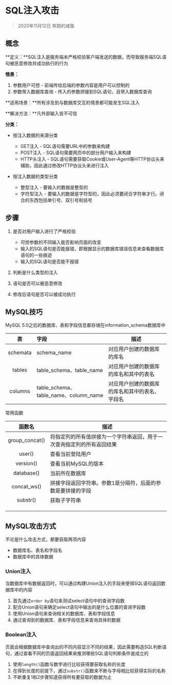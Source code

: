# SQL注入攻击

> 2020年11月12日 奔跑的咸鱼

## 概念

**定义：**SQL注入是服务端未严格校验客户端发送的数据，而导致服务端SQL语句被恶意修改并成功执行的行为

**情景：**

1. 参数用户可控 - 前端传给后端的参数内容是用户可以控制的
2. 参数带入数据库查询 - 传入的参数拼接到SQL语句，且带入数据库查询

**适用场景：**所有涉及到与数据库交互的情景都可能发生SQL注入

**解决方法：**凡外部输入皆不可信

**分类：**

- 按注入数据的来源分类
  - GET注入 - SQL语句需要URL中的参数来构建
  - POST注入 - SQL语句需要网页中的部分用户输入来构建
  - HTTP头注入 - SQL语句需要获取Cookie或User-Agent等HTTP协议头来辅助，因此通过修改HTTP协议头来进行注入
  
- 按注入数据的类型分类
  - 整型注入 - 要输入的数据是整型的
  - 字符型注入 - 要输入的数据是字符型的，因此必须要闭合字符串才行。闭合的东西包括单引号、双引号和括号
  

## 步骤

1. 是否对用户输入进行了严格校验
   - 可控参数的不同输入能否影响页面的改变
   - 输入的SQL语句是否能报错，即根据显示的数据库错误信息来查看数据库语句的一些痕迹
   - 输入的SQL语句是否能不报错

2. 判断是什么类型的注入

3. 语句是否可以被恶意修改

4. 修改后语句是否可以被成功执行

## MySQL技巧

MySQL 5.0之后的数据库、表和字段信息都存储在information_schema数据库中

|    表    | 字段                                  | 描述                                           |
| :------: | :------------------------------------ | ---------------------------------------------- |
| schemata | schema_name                           | 对应用户创建的数据库的库名                     |
|  tables  | table_schema、table_name              | 对应用户创建的数据库的库名和其中的表名         |
| columns  | table_schema、table_name、column_name | 对应用户创建的数据库的库名和其中的表名、字段名 |

常用函数

|     函数名     | 描述                                                         |
| :------------: | ------------------------------------------------------------ |
| group_concat() | 将指定列的所有值拼接为一个字符串返回，用于一次查询指定列的所有返回结果 |
|     user()     | 查看当前登陆用户                                             |
|   version()    | 查看当前MySQL的版本                                          |
|   database()   | 当前所在数据库                                               |
|  concat_ws()   | 拼接字段返回字符串。参数1是分隔符，后面的参数是要拼接的字段  |
|    substr()    | 获取子字符串                                                 |
|                |                                                              |
|                |                                                              |
|                |                                                              |

## MySQL攻击方式

不论是什么攻击方式，都要获取两项内容

- 数据库名、表名和字段名
- 数据库中的具体数据

### Union注入

当数据库中有数据返回时，可以通过构建Union注入的手段来使得SQL语句返回数据库中的内容

1. 首先通过`order by`语句来测试select语句中的查询字段数
2. 配合Union语句来确定select语句中输出的是什么位置的查询字段数
3. 使用Union语句来查询相关的数据库、表和字段信息
4. 通过查询到的数据库、表和字段信息来查询具体的数据

### Boolean注入

页面会根据数据库中查询出的不同内容显示不同的结果，因此需要构造SQL判断语句，通过查看不同的页面返回结果来推测哪些SQL语句判断条件是成立的

1. 使用`length()`函数与数字进行比较获得要获取名称的长度
2. 在得到长度的前提下，通过`substr()`函数来不断与字母相比较获得实际的名称
3. 不断重复1和2步骤知道获得所有要获取的数据为止